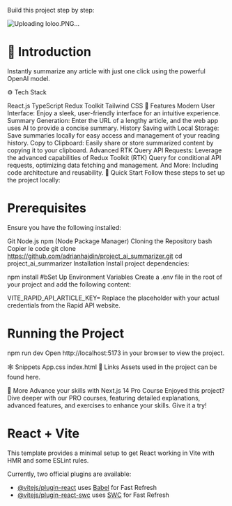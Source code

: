 Build this project step by step:

 ![Uploading loloo.PNG…]()



# 🤖 Introduction

Instantly summarize any article with just one click using the powerful OpenAI model.

⚙️ Tech Stack

React.js
TypeScript
Redux Toolkit
Tailwind CSS
🔋 Features
Modern User Interface: Enjoy a sleek, user-friendly interface for an intuitive experience.
Summary Generation: Enter the URL of a lengthy article, and the web app uses AI to provide a concise summary.
History Saving with Local Storage: Save summaries locally for easy access and management of your reading history.
Copy to Clipboard: Easily share or store summarized content by copying it to your clipboard.
Advanced RTK Query API Requests: Leverage the advanced capabilities of Redux Toolkit (RTK) Query for conditional API requests, optimizing data fetching and management.
And More: Including code architecture and reusability.
🤸 Quick Start
Follow these steps to set up the project locally:

# Prerequisites
Ensure you have the following installed:

Git
Node.js
npm (Node Package Manager)
Cloning the Repository
bash
Copier le code
git clone https://github.com/adrianhajdin/project_ai_summarizer.git
cd project_ai_summarizer
Installation
Install project dependencies:


npm install
#bSet Up Environment Variables
Create a .env file in the root of your project and add the following content:


VITE_RAPID_API_ARTICLE_KEY=
Replace the placeholder with your actual credentials from the Rapid API website.

# Running the Project

npm run dev
Open http://localhost:5173 in your browser to view the project.

🕸️ Snippets
App.css
index.html
🔗 Links
Assets used in the project can be found here.

🚀 More
Advance your skills with Next.js 14 Pro Course
Enjoyed this project? Dive deeper with our PRO courses, featuring detailed explanations, advanced features, and exercises to enhance your skills. Give it a try!



# React + Vite

This template provides a minimal setup to get React working in Vite with HMR and some ESLint rules.

Currently, two official plugins are available:

- [@vitejs/plugin-react](https://github.com/vitejs/vite-plugin-react/blob/main/packages/plugin-react/README.md) uses [Babel](https://babeljs.io/) for Fast Refresh
- [@vitejs/plugin-react-swc](https://github.com/vitejs/vite-plugin-react-swc) uses [SWC](https://swc.rs/) for Fast Refresh
